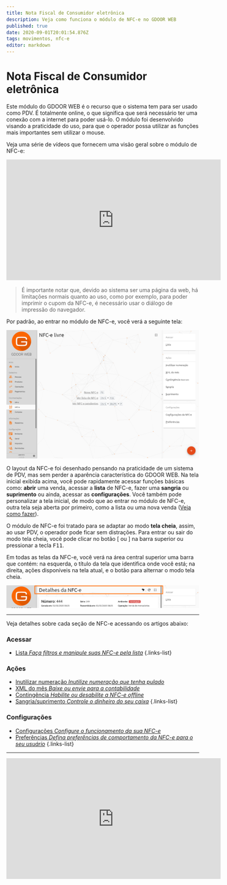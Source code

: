 ```yaml
---
title: Nota Fiscal de Consumidor eletrônica
description: Veja como funciona o módulo de NFC-e no GDOOR WEB
published: true
date: 2020-09-01T20:01:54.876Z
tags: movimentos, nfc-e
editor: markdown
---
```


# Nota Fiscal de Consumidor eletrônica

Este módulo do GDOOR WEB é o recurso que o sistema tem para ser usado como PDV. É totalmente online, o que significa que será necessário ter uma conexão com a internet para poder usá-lo. O módulo foi desenvolvido visando a praticidade do uso, para que o operador possa utilizar as funções mais importantes sem utilizar o mouse.

Veja uma série de vídeos que fornecem uma visão geral sobre o módulo de NFC-e:

<div class=text-center>
<iframe width="560" height="315" src="https://www.youtube.com/embed/videoseries?list=PLtTr046tMpDsgQ9YIG1F3UEUSG7LX9w7Z" frameborder="0" allow="accelerometer; autoplay; encrypted-media; gyroscope; picture-in-picture" allowfullscreen></iframe>
</div>

> É importante notar que, devido ao sistema ser uma página da web, há limitações normais quanto ao uso, como por exemplo, para poder imprimir o cupom da NFC-e, é necessário usar o diálogo de impressão do navegador.
  
Por padrão, ao entrar no módulo de NFC-e, você verá a seguinte tela:

![Tela inicial da NFC-e](/movimentos/nfce/tela-inicial-nfce.png)

O layout da NFC-e foi desenhado pensando na praticidade de um sistema de PDV, mas sem perder a aparência característica do GDOOR WEB. Na tela inicial exibida acima, você pode rapidamente acessar funções básicas como: **abrir** uma venda, acessar a **lista** de NFC-e, fazer uma **sangria** ou **suprimento** ou ainda, acessar as **configurações**. Você também pode personalizar a tela inicial, de modo que ao entrar no módulo de NFC-e, outra tela seja aberta por primeiro, como a lista ou uma nova venda ([Veja como fazer](/movimentos/nfc-e/preferencias)).

O módulo de NFC-e foi tratado para se adaptar ao modo **tela cheia**, assim, ao usar PDV, o operador pode ficar sem distrações. Para entrar ou sair do modo tela cheia, você pode clicar no botão [<i class="mdi mdi-fullscreen"></i> ou <i class="mdi mdi-fullscreen-exit"></i>] na barra superior ou pressionar a tecla <kbd>F11</kbd>.

Em todas as telas da NFC-e, você verá na área central superior uma barra que contém: na esquerda, o título da tela que identifica onde você está; na direita, ações disponíveis na tela atual, e o botão para alternar o modo tela cheia.

![Barra superior da NFC-e](/movimentos/nfce/barra-superior-nfce.png)

---

Veja detalhes sobre cada seção de NFC-e acessando os artigos abaixo:

### Acessar
- [Lista *Faça filtros e manipule suas NFC-e pela lista*](/movimentos/nfc-e/lista)
{.links-list}

### Ações
- [Inutilizar numeração *Inutilize numeração que tenha pulado*](/movimentos/nfc-e/inutilizar)
- [XML do mês *Baixe ou envie para a contabilidade*](/movimentos/nfc-e/xml-mes)
- [Contingência *Habilite ou desabilite a NFC-e offline*](/movimentos/nfc-e/contingencia)
- [Sangria/suprimento *Controle o dinheiro do seu caixa*](/movimentos/nfc-e/sangria-suprimento)
{.links-list}

### Configurações
- [Configurações *Configure o funcionamento da sua NFC-e*](/movimentos/nfc-e/configurar)
- [Preferências *Defina preferências de comportamento da NFC-e para o seu usuário*](/movimentos/nfc-e/preferencias)
{.links-list}

---

<div class=text-center>
  <iframe width="560" height="315" src="https://www.youtube.com/embed/aE1iZcnonXg" frameborder="0" allow="accelerometer; autoplay; encrypted-media; gyroscope; picture-in-picture" allowfullscreen></iframe>
</div>

